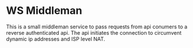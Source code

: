 # WS Middleman

This is a small middleman service to pass requests from api conumers to a reverse authenticated api. The api initiates the connection to circumvent dynamic ip addresses and ISP level NAT.


